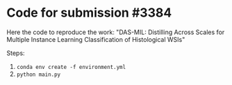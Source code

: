 # Code for submission #3384

Here the code to reproduce the work: "DAS-MIL: Distilling Across Scales for Multiple Instance Learning Classification of Histological WSIs"

Steps:
1. `conda env create -f environment.yml`
2. `python main.py`

